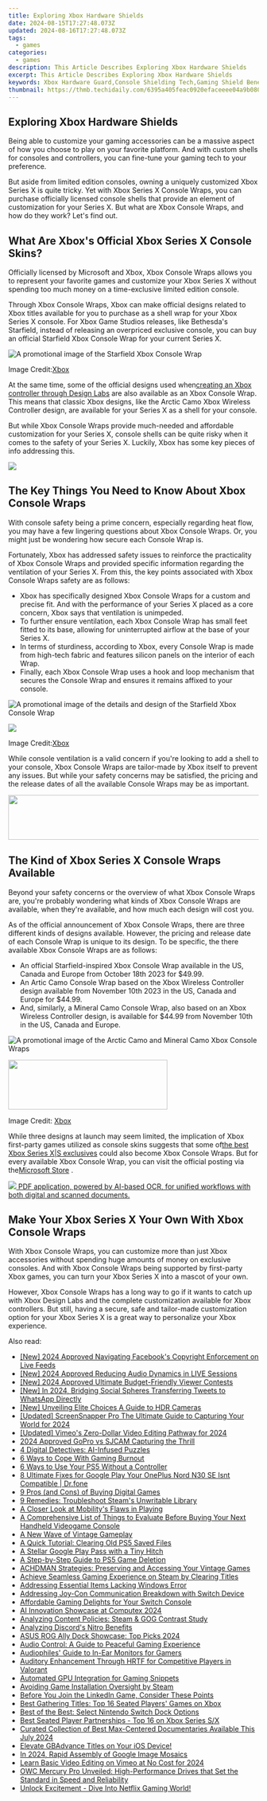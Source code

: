 ```yaml
---
title: Exploring Xbox Hardware Shields
date: 2024-08-15T17:27:48.073Z
updated: 2024-08-16T17:27:48.073Z
tags:
  - games
categories:
  - games
description: This Article Describes Exploring Xbox Hardware Shields
excerpt: This Article Describes Exploring Xbox Hardware Shields
keywords: Xbox Hardware Guard,Console Shielding Tech,Gaming Shield Benefits,Xbox Protection Case,Advanced Xbox Defense,Xbox Shield Designs,Enhanced Gaming System
thumbnail: https://thmb.techidaily.com/6395a405feac0920efaceeee04a9b0803cb7c1fce78f830a62381ffd05e1b2e3.jpg
---
```


## Exploring Xbox Hardware Shields

 Being able to customize your gaming accessories can be a massive aspect of how you choose to play on your favorite platform. And with custom shells for consoles and controllers, you can fine-tune your gaming tech to your preference.

 But aside from limited edition consoles, owning a uniquely customized Xbox Series X is quite tricky. Yet with Xbox Series X Console Wraps, you can purchase officially licensed console shells that provide an element of customization for your Series X. But what are Xbox Console Wraps, and how do they work? Let's find out.

## What Are Xbox's Official Xbox Series X Console Skins?

 Officially licensed by Microsoft and Xbox, Xbox Console Wraps allows you to represent your favorite games and customize your Xbox Series X without spending too much money on a time-exclusive limited edition console.

 Through Xbox Console Wraps, Xbox can make official designs related to Xbox titles available for you to purchase as a shell wrap for your Xbox Series X console. For Xbox Game Studios releases, like Bethesda's Starfield, instead of releasing an overpriced exclusive console, you can buy an official Starfield Xbox Console Wrap for your current Series X.

![A promotional image of the Starfield Xbox Console Wrap](https://static1.makeuseofimages.com/wordpress/wp-content/uploads/2023/08/starfield.jpg)

 Image Credit:[Xbox](https://news.xbox.com/en-us/2023/08/21/xbox-series-x-console-wraps-starfield-camo/)

 At the same time, some of the official designs used when[creating an Xbox controller through Design Labs](https://www.makeuseof.com/how-to-use-xbox-design-lab-to-create-a-custom-xbox-controller/) are also available as an Xbox Console Wrap. This means that classic Xbox designs, like the Arctic Camo Xbox Wireless Controller design, are available for your Series X as a shell for your console.

 But while Xbox Console Wraps provide much-needed and affordable customization for your Series X, console shells can be quite risky when it comes to the safety of your Series X. Luckily, Xbox has some key pieces of info addressing this.

<!-- affiliate ads begin -->
<a href="https://store.advancedwebranking.com/order/checkout.php?PRODS=4715051&QTY=1&AFFILIATE=108875&CART=1"><img src="https://secure.avangate.com/images/merchant/14edc6ebfdae2e23bbed83d67f50e983/products/33_awr%20logo.png" border="0"></a>
<!-- affiliate ads end -->
## The Key Things You Need to Know About Xbox Console Wraps

 With console safety being a prime concern, especially regarding heat flow, you may have a few lingering questions about Xbox Console Wraps. Or, you might just be wondering how secure each Console Wrap is.

 Fortunately, Xbox has addressed safety issues to reinforce the practicality of Xbox Console Wraps and provided specific information regarding the ventilation of your Series X. From this, the key points associated with Xbox Console Wraps safety are as follows:

* Xbox has specifically designed Xbox Console Wraps for a custom and precise fit. And with the performance of your Series X placed as a core concern, Xbox says that ventilation is unimpeded.
* To further ensure ventilation, each Xbox Console Wrap has small feet fitted to its base, allowing for uninterrupted airflow at the base of your Series X.
* In terms of sturdiness, according to Xbox, every Console Wrap is made from high-tech fabric and features silicon panels on the interior of each Wrap.
* Finally, each Xbox Console Wrap uses a hook and loop mechanism that secures the Console Wrap and ensures it remains affixed to your console.

![A promotional image of the details and design of the Starfield Xbox Console Wrap](https://static1.makeuseofimages.com/wordpress/wp-content/uploads/2023/08/starfield-xbox-wrap-details-8670f20dc5de546cb84f.jpg)
<!-- affiliate ads begin -->
<a href="https://shop.incomedia.eu/order/checkout.php?PRODS=12730965&QTY=1&AFFILIATE=108875&CART=1"><img src="https://incomedia.eu/files/images/affiliates/w5/03_WBSX5_728x90_red_CTA.jpg" border="0"></a>
<!-- affiliate ads end -->

 Image Credit:[Xbox](https://news.xbox.com/en-us/2023/08/21/xbox-series-x-console-wraps-starfield-camo/)

 While console ventilation is a valid concern if you're looking to add a shell to your console, Xbox Console Wraps are tailor-made by Xbox itself to prevent any issues. But while your safety concerns may be satisfied, the pricing and the release dates of all the available Console Wraps may be as important.

<!-- affiliate ads begin -->
<a href="https://vapordna.pxf.io/c/5597632/1494880/17238" target="_top" id="1494880"><img src="//a.impactradius-go.com/display-ad/17238-1494880" border="0" alt="" width="728" height="90"/></a><img height="0" width="0" src="https://imp.pxf.io/i/5597632/1494880/17238" style="position:absolute;visibility:hidden;" border="0" />
<!-- affiliate ads end -->
## The Kind of Xbox Series X Console Wraps Available

 Beyond your safety concerns or the overview of what Xbox Console Wraps are, you're probably wondering what kinds of Xbox Console Wraps are available, when they're available, and how much each design will cost you.

 As of the official announcement of Xbox Console Wraps, there are three different kinds of designs available. However, the pricing and release date of each Console Wrap is unique to its design. To be specific, the there available Xbox Console Wraps are as follows:

* An official Starfield-inspired Xbox Console Wrap available in the US, Canada and Europe from October 18th 2023 for $49.99.
* An Artic Camo Console Wrap based on the Xbox Wireless Controller design available from November 10th 2023 in the US, Canada and Europe for $44.99.
* And, similarly, a Mineral Camo Console Wrap, also based on an Xbox Wireless Controller design, is available for $44.99 from November 10th in the US, Canada and Europe.

![A promotional image of the Arctic Camo and Mineral Camo Xbox Console Wraps](https://static1.makeuseofimages.com/wordpress/wp-content/uploads/2023/08/wraps.jpg)
<!-- affiliate ads begin -->
<a href="https://godlikehost.sjv.io/c/5597632/1920054/21774" target="_top" id="1920054"><img src="//a.impactradius-go.com/display-ad/21774-1920054" border="0" alt="" width="320" height="100"/></a><img height="0" width="0" src="https://imp.pxf.io/i/5597632/1920054/21774" style="position:absolute;visibility:hidden;" border="0" />
<!-- affiliate ads end -->

 Image Credit: [Xbox](https://news.xbox.com/en-us/2023/08/21/xbox-series-x-console-wraps-starfield-camo/)

 While three designs at launch may seem limited, the implication of Xbox first-party games utilized as console skins suggests that some of[the best Xbox Series X|S exclusives](https://www.makeuseof.com/the-best-xbox-exclusives-to-test-out-your-xbox-series-xs/) could also become Xbox Console Wraps. But for every available Xbox Console Wrap, you can visit the official posting via the[Microsoft Store](https://www.microsoft.com/en-us/d/Xbox-Series-X-Console-Wraps/8x08lwws1qh7/NLZ4) .

<!-- affiliate ads begin -->
<a href="https://checkout.abbyy.com/order/checkout.php?PRODS=39254549&QTY=1&AFFILIATE=108875&CART=1"> <img src="https://secure.avangate.com/images/merchant/0e5fb5c76fca16adbee503c9aff393cd/products/8_FR-Badges-NEW-FR-Standard-16-WIN-200.png" border="0"> PDF application, powered by AI-based OCR, for unified workflows with both digital and scanned documents. </a>
<!-- affiliate ads end -->
## Make Your Xbox Series X Your Own With Xbox Console Wraps

 With Xbox Console Wraps, you can customize more than just Xbox accessories without spending huge amounts of money on exclusive consoles. And with Xbox Console Wraps being supported by first-party Xbox games, you can turn your Xbox Series X into a mascot of your own.

 However, Xbox Console Wraps has a long way to go if it wants to catch up with Xbox Design Labs and the complete customization available for Xbox controllers. But still, having a secure, safe and tailor-made customization option for your Xbox Series X is a great way to personalize your Xbox experience.


<ins class="adsbygoogle"
     style="display:block"
     data-ad-format="autorelaxed"
     data-ad-client="ca-pub-7571918770474297"
     data-ad-slot="1223367746"></ins>



<ins class="adsbygoogle"
     style="display:block"
     data-ad-client="ca-pub-7571918770474297"
     data-ad-slot="8358498916"
     data-ad-format="auto"
     data-full-width-responsive="true"></ins>

<span class="atpl-alsoreadstyle">Also read:</span>
<div><ul>
<li><a href="https://facebook-video-content.techidaily.com/new-2024-approved-navigating-facebooks-copyright-enforcement-on-live-feeds/"><u>[New] 2024 Approved  Navigating Facebook's Copyright Enforcement on Live Feeds</u></a></li>
<li><a href="https://fox-cloud.techidaily.com/new-2024-approved-reducing-audio-dynamics-in-live-sessions/"><u>[New] 2024 Approved  Reducing Audio Dynamics in LIVE Sessions</u></a></li>
<li><a href="https://screen-activity-recording.techidaily.com/new-2024-approved-ultimate-budget-friendly-viewer-contests/"><u>[New] 2024 Approved  Ultimate Budget-Friendly Viewer Contests</u></a></li>
<li><a href="https://twitter-videos.techidaily.com/new-in-2024-bridging-social-spheres-transferring-tweets-to-whatsapp-directly/"><u>[New] In 2024, Bridging Social Spheres  Transferring Tweets to WhatsApp Directly</u></a></li>
<li><a href="https://some-approaches.techidaily.com/new-unveiling-elite-choices-a-guide-to-hdr-cameras/"><u>[New] Unveiling Elite Choices  A Guide to HDR Cameras</u></a></li>
<li><a href="https://video-capture.techidaily.com/updated-screensnapper-pro-the-ultimate-guide-to-capturing-your-world-for-2024/"><u>[Updated] ScreenSnapper Pro  The Ultimate Guide to Capturing Your World for 2024</u></a></li>
<li><a href="https://vimeo-videos.techidaily.com/updated-vimeos-zero-dollar-video-editing-pathway-for-2024/"><u>[Updated] Vimeo's Zero-Dollar Video Editing Pathway for 2024</u></a></li>
<li><a href="https://fox-access.techidaily.com/2024-approved-gopro-vs-sjcam-capturing-the-thrill/"><u>2024 Approved  GoPro vs SJCAM  Capturing the Thrill</u></a></li>
<li><a href="https://games-able.techidaily.com/4-digital-detectives-ai-infused-puzzles/"><u>4 Digital Detectives: AI-Infused Puzzles</u></a></li>
<li><a href="https://games-able.techidaily.com/6-ways-to-cope-with-gaming-burnout/"><u>6 Ways to Cope With Gaming Burnout</u></a></li>
<li><a href="https://games-able.techidaily.com/6-ways-to-use-your-ps5-without-a-controller/"><u>6 Ways to Use Your PS5 Without a Controller</u></a></li>
<li><a href="https://howto.techidaily.com/8-ultimate-fixes-for-google-play-your-oneplus-nord-n30-se-isnt-compatible-drfone-by-drfone-fix-android-problems-fix-android-problems/"><u>8 Ultimate Fixes for Google Play Your OnePlus Nord N30 SE Isnt Compatible | Dr.fone</u></a></li>
<li><a href="https://games-able.techidaily.com/9-pros-and-cons-of-buying-digital-games/"><u>9 Pros (and Cons) of Buying Digital Games</u></a></li>
<li><a href="https://games-able.techidaily.com/9-remedies-troubleshoot-steams-unwritable-library/"><u>9 Remedies: Troubleshoot Steam's Unwritable Library</u></a></li>
<li><a href="https://games-able.techidaily.com/a-closer-look-at-mobilitys-flaws-in-playing/"><u>A Closer Look at Mobility's Flaws in Playing</u></a></li>
<li><a href="https://games-able.techidaily.com/a-comprehensive-list-of-things-to-evaluate-before-buying-your-next-handheld-videogame-console/"><u>A Comprehensive List of Things to Evaluate Before Buying Your Next Handheld Videogame Console</u></a></li>
<li><a href="https://games-able.techidaily.com/a-new-wave-of-vintage-gameplay/"><u>A New Wave of Vintage Gameplay</u></a></li>
<li><a href="https://games-able.techidaily.com/a-quick-tutorial-clearing-old-ps5-saved-files/"><u>A Quick Tutorial: Clearing Old PS5 Saved Files</u></a></li>
<li><a href="https://games-able.techidaily.com/a-stellar-google-play-pass-with-a-tiny-hitch/"><u>A Stellar Google Play Pass with a Tiny Hitch</u></a></li>
<li><a href="https://games-able.techidaily.com/a-step-by-step-guide-to-ps5-game-deletion/"><u>A Step-by-Step Guide to PS5 Game Deletion</u></a></li>
<li><a href="https://games-able.techidaily.com/achdman-strategies-preserving-and-accessing-your-vintage-games/"><u>ACHDMAN Strategies: Preserving and Accessing Your Vintage Games</u></a></li>
<li><a href="https://games-able.techidaily.com/achieve-seamless-gaming-experience-on-steam-by-clearing-titles/"><u>Achieve Seamless Gaming Experience on Steam by Clearing Titles</u></a></li>
<li><a href="https://games-able.techidaily.com/addressing-essential-items-lacking-windows-error/"><u>Addressing Essential Items Lacking Windows Error</u></a></li>
<li><a href="https://games-able.techidaily.com/addressing-joy-con-communication-breakdown-with-switch-device/"><u>Addressing Joy-Con Communication Breakdown with Switch Device</u></a></li>
<li><a href="https://games-able.techidaily.com/affordable-gaming-delights-for-your-switch-console/"><u>Affordable Gaming Delights for Your Switch Console</u></a></li>
<li><a href="https://games-able.techidaily.com/ai-innovation-showcase-at-computex-2024/"><u>AI Innovation Showcase at Computex 2024</u></a></li>
<li><a href="https://games-able.techidaily.com/analyzing-content-policies-steam-and-gog-contrast-study/"><u>Analyzing Content Policies: Steam & GOG Contrast Study</u></a></li>
<li><a href="https://games-able.techidaily.com/analyzing-discords-nitro-benefits/"><u>Analyzing Discord's Nitro Benefits</u></a></li>
<li><a href="https://games-able.techidaily.com/asus-rog-ally-dock-showcase-top-picks-2024/"><u>ASUS ROG Ally Dock Showcase: Top Picks 2024</u></a></li>
<li><a href="https://games-able.techidaily.com/audio-control-a-guide-to-peaceful-gaming-experience/"><u>Audio Control: A Guide to Peaceful Gaming Experience</u></a></li>
<li><a href="https://games-able.techidaily.com/audiophiles-guide-to-in-ear-monitors-for-gamers/"><u>Audiophiles' Guide to In-Ear Monitors for Gamers</u></a></li>
<li><a href="https://games-able.techidaily.com/auditory-enhancement-through-hrtf-for-competitive-players-in-valorant/"><u>Auditory Enhancement Through HRTF for Competitive Players in Valorant</u></a></li>
<li><a href="https://games-able.techidaily.com/automated-gpu-integration-for-gaming-snippets/"><u>Automated GPU Integration for Gaming Snippets</u></a></li>
<li><a href="https://games-able.techidaily.com/avoiding-game-installation-oversight-by-steam/"><u>Avoiding Game Installation Oversight by Steam</u></a></li>
<li><a href="https://games-able.techidaily.com/before-you-join-the-linkedin-game-consider-these-points/"><u>Before You Join the LinkedIn Game, Consider These Points</u></a></li>
<li><a href="https://games-able.techidaily.com/best-gathering-titles-top-16-seated-players-games-on-xbox/"><u>Best Gathering Titles: Top 16 Seated Players' Games on Xbox</u></a></li>
<li><a href="https://games-able.techidaily.com/best-of-the-best-select-nintendo-switch-dock-options/"><u>Best of the Best: Select Nintendo Switch Dock Options</u></a></li>
<li><a href="https://games-able.techidaily.com/best-seated-player-partnerships-top-16-on-xbox-series-sx/"><u>Best Seated Player Partnerships - Top 16 on Xbox Series S/X</u></a></li>
<li><a href="https://technical-tips.techidaily.com/curated-collection-of-best-max-centered-documentaries-available-this-july-2024/"><u>Curated Collection of Best Max-Centered Documentaries Available This July 2024</u></a></li>
<li><a href="https://games-able.techidaily.com/1719169813163-elevate-gbadvance-titles-on-your-ios-device/"><u>Elevate GBAdvance Titles on Your iOS Device!</u></a></li>
<li><a href="https://extra-support.techidaily.com/in-2024-rapid-assembly-of-google-image-mosaics/"><u>In 2024, Rapid Assembly of Google Image Mosaics</u></a></li>
<li><a href="https://vimeo-videos.techidaily.com/learn-basic-video-editing-on-vimeo-at-no-cost-for-2024/"><u>Learn Basic Video Editing on Vimeo at No Cost for 2024</u></a></li>
<li><a href="https://buynow-info.techidaily.com/owc-mercury-pro-unveiled-high-performance-drives-that-set-the-standard-in-speed-and-reliability/"><u>OWC Mercury Pro Unveiled: High-Performance Drives that Set the Standard in Speed and Reliability</u></a></li>
<li><a href="https://games-able.techidaily.com/1719172148302-unlock-excitement-dive-into-netflix-gaming-world/"><u>Unlock Excitement - Dive Into Netflix Gaming World!</u></a></li>
</ul></div>
